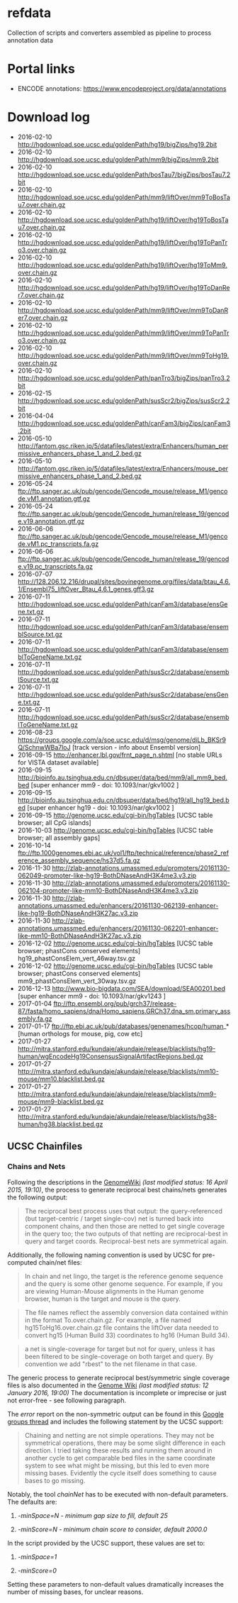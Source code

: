 # refdata
Collection of scripts and converters assembled as pipeline to process annotation data

# Portal links
- ENCODE annotations:   https://www.encodeproject.org/data/annotations

# Download log
- 2016-02-10	http://hgdownload.soe.ucsc.edu/goldenPath/hg19/bigZips/hg19.2bit
- 2016-02-10	http://hgdownload.soe.ucsc.edu/goldenPath/mm9/bigZips/mm9.2bit
- 2016-02-10	http://hgdownload.soe.ucsc.edu/goldenPath/bosTau7/bigZips/bosTau7.2bit
- 2016-02-10	http://hgdownload.soe.ucsc.edu/goldenPath/mm9/liftOver/mm9ToBosTau7.over.chain.gz
- 2016-02-10	http://hgdownload.soe.ucsc.edu/goldenPath/hg19/liftOver/hg19ToBosTau7.over.chain.gz
- 2016-02-10	http://hgdownload.soe.ucsc.edu/goldenPath/hg19/liftOver/hg19ToPanTro3.over.chain.gz
- 2016-02-10	http://hgdownload.soe.ucsc.edu/goldenPath/hg19/liftOver/hg19ToMm9.over.chain.gz
- 2016-02-10	http://hgdownload.soe.ucsc.edu/goldenPath/hg19/liftOver/hg19ToDanRer7.over.chain.gz
- 2016-02-10	http://hgdownload.soe.ucsc.edu/goldenPath/mm9/liftOver/mm9ToDanRer7.over.chain.gz
- 2016-02-10	http://hgdownload.soe.ucsc.edu/goldenPath/mm9/liftOver/mm9ToPanTro3.over.chain.gz
- 2016-02-10	http://hgdownload.soe.ucsc.edu/goldenPath/mm9/liftOver/mm9ToHg19.over.chain.gz
- 2016-02-10	http://hgdownload.soe.ucsc.edu/goldenPath/panTro3/bigZips/panTro3.2bit
- 2016-02-15	http://hgdownload.soe.ucsc.edu/goldenPath/susScr2/bigZips/susScr2.2bit
- 2016-04-04	http://hgdownload.soe.ucsc.edu/goldenPath/canFam3/bigZips/canFam3.2bit
- 2016-05-10	http://fantom.gsc.riken.jp/5/datafiles/latest/extra/Enhancers/human_permissive_enhancers_phase_1_and_2.bed.gz
- 2016-05-10	http://fantom.gsc.riken.jp/5/datafiles/latest/extra/Enhancers/mouse_permissive_enhancers_phase_1_and_2.bed.gz
- 2016-05-24	ftp://ftp.sanger.ac.uk/pub/gencode/Gencode_mouse/release_M1/gencode.vM1.annotation.gtf.gz
- 2016-05-24	ftp://ftp.sanger.ac.uk/pub/gencode/Gencode_human/release_19/gencode.v19.annotation.gtf.gz
- 2016-06-06	ftp://ftp.sanger.ac.uk/pub/gencode/Gencode_mouse/release_M1/gencode.vM1.pc_transcripts.fa.gz
- 2016-06-06	ftp://ftp.sanger.ac.uk/pub/gencode/Gencode_human/release_19/gencode.v19.pc_transcripts.fa.gz
- 2016-07-07	http://128.206.12.216/drupal/sites/bovinegenome.org/files/data/btau_4.6.1/Ensembl75_liftOver_Btau_4.6.1_genes.gff3.gz
- 2016-07-11	http://hgdownload.soe.ucsc.edu/goldenPath/canFam3/database/ensGene.txt.gz
- 2016-07-11	http://hgdownload.soe.ucsc.edu/goldenPath/canFam3/database/ensemblSource.txt.gz
- 2016-07-11	http://hgdownload.soe.ucsc.edu/goldenPath/canFam3/database/ensemblToGeneName.txt.gz
- 2016-07-11	http://hgdownload.soe.ucsc.edu/goldenPath/susScr2/database/ensemblSource.txt.gz
- 2016-07-11	http://hgdownload.soe.ucsc.edu/goldenPath/susScr2/database/ensGene.txt.gz
- 2016-07-11	http://hgdownload.soe.ucsc.edu/goldenPath/susScr2/database/ensemblToGeneName.txt.gz
- 2016-08-23	https://groups.google.com/a/soe.ucsc.edu/d/msg/genome/diLb_BKSr9Q/SchnwWBa7loJ [track version - info about Ensembl version]
- 2016-09-15	http://enhancer.lbl.gov/frnt_page_n.shtml [no stable URLs for VISTA dataset available]
- 2016-09-15	http://bioinfo.au.tsinghua.edu.cn/dbsuper/data/bed/mm9/all_mm9_bed.bed [super enhancer mm9 - doi: 10.1093/nar/gkv1002 ]
- 2016-09-15	http://bioinfo.au.tsinghua.edu.cn/dbsuper/data/bed/hg19/all_hg19_bed.bed [super enhancer hg19 - doi: 10.1093/nar/gkv1002 ]
- 2016-09-15	http://genome.ucsc.edu/cgi-bin/hgTables [UCSC table browser; all CpG islands]
- 2016-10-03    http://genome.ucsc.edu/cgi-bin/hgTables [UCSC table browser; all assembly gaps]
- 2016-10-14    ftp://ftp.1000genomes.ebi.ac.uk/vol1/ftp/technical/reference/phase2_reference_assembly_sequence/hs37d5.fa.gz
- 2016-11-30    http://zlab-annotations.umassmed.edu/promoters/20161130-062049-promoter-like-hg19-BothDNaseAndH3K4me3.v3.zip
- 2016-11-30    http://zlab-annotations.umassmed.edu/promoters/20161130-062104-promoter-like-mm10-BothDNaseAndH3K4me3.v3.zip
- 2016-11-30    http://zlab-annotations.umassmed.edu/enhancers/20161130-062139-enhancer-like-hg19-BothDNaseAndH3K27ac.v3.zip
- 2016-11-30    http://zlab-annotations.umassmed.edu/enhancers/20161130-062201-enhancer-like-mm10-BothDNaseAndH3K27ac.v3.zip
- 2016-12-02    http://genome.ucsc.edu/cgi-bin/hgTables [UCSC table browser; phastCons conserved elements] hg19_phastConsElem_vert_46way.tsv.gz
- 2016-12-02    http://genome.ucsc.edu/cgi-bin/hgTables [UCSC table browser; phastCons conserved elements] mm9_phastConsElem_vert_30way.tsv.gz
- 2016-12-13    http://www.bio-bigdata.com/SEA/download/SEA00201.bed [super enhancer mm9 - doi: 10.1093/nar/gkv1243 ]
- 2017-01-04    ftp://ftp.ensembl.org/pub/grch37/release-87/fasta/homo_sapiens/dna/Homo_sapiens.GRCh37.dna_sm.primary_assembly.fa.gz
- 2017-01-17    ftp://ftp.ebi.ac.uk/pub/databases/genenames/hcop/human_* [human orthologs for mouse, pig, cow etc]
- 2017-01-27    http://mitra.stanford.edu/kundaje/akundaje/release/blacklists/hg19-human/wgEncodeHg19ConsensusSignalArtifactRegions.bed.gz
- 2017-01-27    http://mitra.stanford.edu/kundaje/akundaje/release/blacklists/mm10-mouse/mm10.blacklist.bed.gz
- 2017-01-27    http://mitra.stanford.edu/kundaje/akundaje/release/blacklists/mm9-mouse/mm9-blacklist.bed.gz
- 2017-01-27    http://mitra.stanford.edu/kundaje/akundaje/release/blacklists/hg38-human/hg38.blacklist.bed.gz

## UCSC Chainfiles

### Chains and Nets
Following the descriptions in the [GenomeWiki](http://genomewiki.ucsc.edu/index.php/Chains_Nets) *(last modified status: 16 April 2015, 19:10)*,
the process to generate reciprocal best chains/nets generates the following output:

> The reciprocal best process uses that output:
> the query-referenced (but target-centric / target single-cov) net is turned back into component chains,
> and then those are netted to get single coverage in the query too;
> the two outputs of that netting are reciprocal-best in query and target coords.
> Reciprocal-best nets are symmetrical again.

Additionally, the following naming convention is used by UCSC for pre-computed chain/net files:

> In chain and net lingo, the target is the reference genome sequence and the query is some other genome sequence.
> For example, if you are viewing Human-Mouse alignments in the Human genome browser, human is the target and mouse is the query.

> The file names reflect the assembly conversion data contained within
> in the format <db1>To<Db2>.over.chain.gz. For example, a file named
> hg15ToHg16.over.chain.gz file contains the liftOver data needed to
> convert hg15 (Human Build 33) coordinates to hg16 (Human Build 34).

> a net is single-coverage for target but not for query,
> unless it has been filtered to be single-coverage on both target and query.
> By convention we add "rbest" to the net filename in that case.

The generic process to generate reciprocal best/symmetric single coverage files is also documented in the
[Genome Wiki](http://genomewiki.ucsc.edu/index.php/HowTo:_Syntenic_Net_or_Reciprocal_Best) *(last modified status: 12 January 2016, 19:00)*
The documentation is incomplete or imprecise or just not error-free - see following paragraph.

The *error* report on the non-symmetric output can be found in this [Google groups thread](https://groups.google.com/a/soe.ucsc.edu/forum/#!topic/genome/vwgVtaXvyug)
and includes the following statement by the UCSC support:

> Chaining and netting are not simple operations. They may not be symmetrical operations,
> there may be some slight difference in each direction.
> I tried taking these results and running them around in another cycle to get comparable bed files
> in the same coordinate system to see what might be missing, but this led to even more missing bases.
> Evidently the cycle itself does something to cause bases to go missing.

Notably, the tool *chainNet* has to be executed with non-default parameters. The defaults are:

1) *-minSpace=N - minimum gap size to fill, default 25*

2) *-minScore=N - minimum chain score to consider, default 2000.0*

In the script provided by the UCSC support, these values are set to:

1) *-minSpace=1*

2) *-minScore=0*

Setting these parameters to non-default values dramatically increases the number of missing bases,
for unclear reasons.

